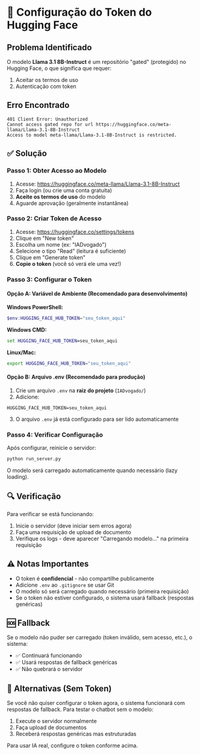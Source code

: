 # 🔧 Configuração do Token do Hugging Face

## Problema Identificado

O modelo **Llama 3.1 8B-Instruct** é um repositório "gated" (protegido) no Hugging Face, o que significa que requer:
1. Aceitar os termos de uso
2. Autenticação com token

## Erro Encontrado

```
401 Client Error: Unauthorized
Cannot access gated repo for url https://huggingface.co/meta-llama/Llama-3.1-8B-Instruct
Access to model meta-llama/Llama-3.1-8B-Instruct is restricted.
```

## ✅ Solução

### Passo 1: Obter Acesso ao Modelo

1. Acesse: https://huggingface.co/meta-llama/Llama-3.1-8B-Instruct
2. Faça login (ou crie uma conta gratuita)
3. **Aceite os termos de uso** do modelo
4. Aguarde aprovação (geralmente instantânea)

### Passo 2: Criar Token de Acesso

1. Acesse: https://huggingface.co/settings/tokens
2. Clique em "New token"
3. Escolha um nome (ex: "IADvogado")
4. Selecione o tipo "Read" (leitura é suficiente)
5. Clique em "Generate token"
6. **Copie o token** (você só verá ele uma vez!)

### Passo 3: Configurar o Token

#### Opção A: Variável de Ambiente (Recomendado para desenvolvimento)

**Windows PowerShell:**
```powershell
$env:HUGGING_FACE_HUB_TOKEN="seu_token_aqui"
```

**Windows CMD:**
```cmd
set HUGGING_FACE_HUB_TOKEN=seu_token_aqui
```

**Linux/Mac:**
```bash
export HUGGING_FACE_HUB_TOKEN="seu_token_aqui"
```

#### Opção B: Arquivo .env (Recomendado para produção)

1. Crie um arquivo `.env` na **raiz do projeto** (`IADvogado/`)
2. Adicione:
```env
HUGGING_FACE_HUB_TOKEN=seu_token_aqui
```

3. O arquivo `.env` já está configurado para ser lido automaticamente

### Passo 4: Verificar Configuração

Após configurar, reinicie o servidor:
```bash
python run_server.py
```

O modelo será carregado automaticamente quando necessário (lazy loading).

## 🔍 Verificação

Para verificar se está funcionando:

1. Inicie o servidor (deve iniciar sem erros agora)
2. Faça uma requisição de upload de documento
3. Verifique os logs - deve aparecer "Carregando modelo..." na primeira requisição

## ⚠️ Notas Importantes

- O token é **confidencial** - não compartilhe publicamente
- Adicione `.env` ao `.gitignore` se usar Git
- O modelo só será carregado quando necessário (primeira requisição)
- Se o token não estiver configurado, o sistema usará fallback (respostas genéricas)

## 🆘 Fallback

Se o modelo não puder ser carregado (token inválido, sem acesso, etc.), o sistema:
- ✅ Continuará funcionando
- ✅ Usará respostas de fallback genéricas
- ✅ Não quebrará o servidor

## 📝 Alternativas (Sem Token)

Se você não quiser configurar o token agora, o sistema funcionará com respostas de fallback. Para testar o chatbot sem o modelo:

1. Execute o servidor normalmente
2. Faça upload de documentos
3. Receberá respostas genéricas mas estruturadas

Para usar IA real, configure o token conforme acima.

